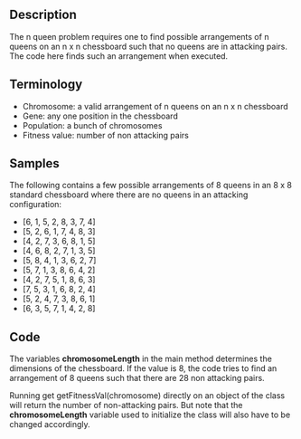 ## Description
The n queen problem requires one to find possible arrangements of n queens on an n x n chessboard such that no queens are in attacking pairs. The code here finds such an arrangement when executed.

## Terminology
* Chromosome: a valid arrangement of n queens on an n x n chessboard
* Gene: any one position in the chessboard
* Population: a bunch of chromosomes
* Fitness value: number of non attacking pairs

## Samples
The following contains a few possible arrangements of 8 queens in an 8 x 8 standard chessboard where there are no queens in an attacking configuration:
* [6, 1, 5, 2, 8, 3, 7, 4]
* [5, 2, 6, 1, 7, 4, 8, 3]
* [4, 2, 7, 3, 6, 8, 1, 5]
* [4, 6, 8, 2, 7, 1, 3, 5]
* [5, 8, 4, 1, 3, 6, 2, 7]
* [5, 7, 1, 3, 8, 6, 4, 2]
* [4, 2, 7, 5, 1, 8, 6, 3]
* [7, 5, 3, 1, 6, 8, 2, 4]
* [5, 2, 4, 7, 3, 8, 6, 1]
* [6, 3, 5, 7, 1, 4, 2, 8]

## Code
The variables **chromosomeLength** in the main method determines the dimensions of the chessboard. If the value is 8, the code tries to find an arrangement of 8 queens such that there are 28 non attacking pairs.

Running get getFitnessVal(chromosome) directly on an object of the class will return the number of non-attacking pairs. But note that the **chromosomeLength** variable used to initialize the class will also have to be changed accordingly.
